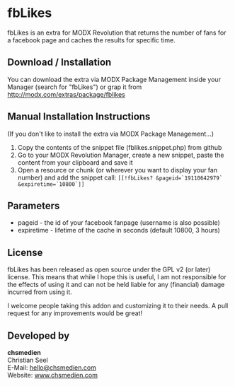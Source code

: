 # fbLikes
fbLikes is an extra for MODX Revolution that returns the number of fans for a facebook page and caches the results for specific time.


## Download / Installation

You can download the extra via MODX Package Management inside your Manager (search for "fbLikes") or grap it from http://modx.com/extras/package/fblikes


## Manual Installation Instructions

(If you don't like to install the extra via MODX Package Management...)
1. Copy the contents of the snippet file (fblikes.snippet.php) from github
2. Go to your MODX Revolution Manager, create a new snippet, paste the content from your clipboard and save it
3. Open a resource or chunk (or wherever you want to display your fan number) and add the snippet call:
    ```[[!fbLikes? &pageid=`19110642979` &expiretime=`10800`]]```

## Parameters

* pageid - the id of your facebook fanpage (username is also possible)
* expiretime - lifetime of the cache in seconds (default 10800, 3 hours)


## License
fbLikes has been released as open source under the GPL v2 (or later) license. This means that while I hope this is useful,
I am not responsible for the effects of using it and can not be held liable for any (financial) damage incurred from using it.

I welcome people taking this addon and customizing it to their needs. A pull request for any improvements would be great!


## Developed by
**chsmedien**  
Christian Seel  
E-Mail: hello@chsmedien.com  
Website: www.chsmedien.com  